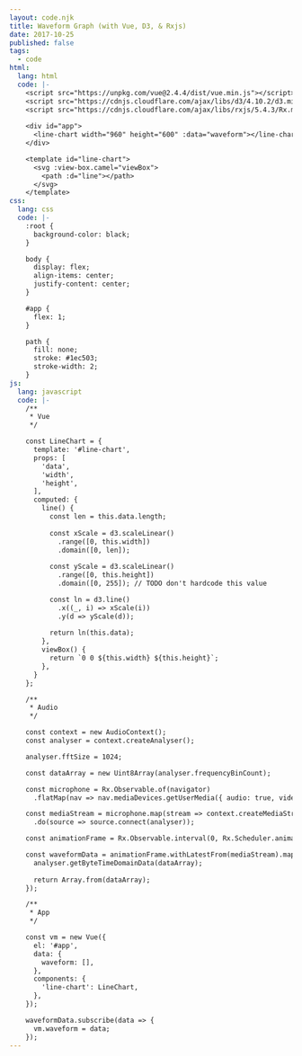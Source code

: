 ```yaml
---
layout: code.njk
title: Waveform Graph (with Vue, D3, & Rxjs)
date: 2017-10-25
published: false
tags:
  - code
html:
  lang: html
  code: |-
    <script src="https://unpkg.com/vue@2.4.4/dist/vue.min.js"></script>
    <script src="https://cdnjs.cloudflare.com/ajax/libs/d3/4.10.2/d3.min.js"></script>
    <script src="https://cdnjs.cloudflare.com/ajax/libs/rxjs/5.4.3/Rx.min.js"></script>
    
    <div id="app">
      <line-chart width="960" height="600" :data="waveform"></line-chart>
    </div>

    <template id="line-chart">
      <svg :view-box.camel="viewBox">
        <path :d="line"></path>
      </svg>
    </template>
css:
  lang: css
  code: |-
    :root {
      background-color: black;
    }

    body {
      display: flex;
      align-items: center;
      justify-content: center;
    }

    #app {
      flex: 1;
    }

    path {
      fill: none;
      stroke: #1ec503;
      stroke-width: 2;
    }
js:
  lang: javascript
  code: |-
    /**
     * Vue
     */

    const LineChart = {
      template: '#line-chart',
      props: [
        'data',
        'width',
        'height',
      ],
      computed: {
        line() {
          const len = this.data.length;
          
          const xScale = d3.scaleLinear()
            .range([0, this.width])
            .domain([0, len]);
          
          const yScale = d3.scaleLinear()
            .range([0, this.height])
            .domain([0, 255]); // TODO don't hardcode this value

          const ln = d3.line()
            .x((_, i) => xScale(i))
            .y(d => yScale(d));
          
          return ln(this.data);
        },
        viewBox() {
          return `0 0 ${this.width} ${this.height}`;
        },
      }
    };

    /**
     * Audio
     */

    const context = new AudioContext();
    const analyser = context.createAnalyser();

    analyser.fftSize = 1024;

    const dataArray = new Uint8Array(analyser.frequencyBinCount);

    const microphone = Rx.Observable.of(navigator)
      .flatMap(nav => nav.mediaDevices.getUserMedia({ audio: true, video: false }));

    const mediaStream = microphone.map(stream => context.createMediaStreamSource(stream))
      .do(source => source.connect(analyser));

    const animationFrame = Rx.Observable.interval(0, Rx.Scheduler.animationFrame);

    const waveformData = animationFrame.withLatestFrom(mediaStream).map(([frame, source]) => {
      analyser.getByteTimeDomainData(dataArray);
      
      return Array.from(dataArray);
    });

    /**
     * App
     */

    const vm = new Vue({
      el: '#app',
      data: {
        waveform: [],    
      },
      components: {
        'line-chart': LineChart,    
      },
    });

    waveformData.subscribe(data => {
      vm.waveform = data;
    });  
---
```

